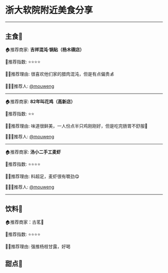 # 浙大软院附近美食分享

------

## 主食🍛


🏠推荐商家: **吉祥混沌·锅贴（杨木碶店）**

🤩推荐指数: ⭐️⭐️⭐️⭐️

✍🏻推荐理由: 很喜欢他们家的腊肉混沌，但是有点偏贵💰

👨🏻‍💻推荐人: [@mouweng](https://github.com/mouweng)

---

🏠推荐商家: **82年叫花鸡（高新店）**

🤩推荐指数: ⭐️⭐️

✍🏻推荐理由: 味道很鲜美，一人份点半只鸡刚刚好，但是吃完肠胃不舒服🌚

👨🏻‍💻推荐人: [@mouweng](https://github.com/mouweng)


---

🏠推荐商家: **汤小二手工麦虾**

🤩推荐指数: ⭐️⭐️⭐️⭐️

✍🏻推荐理由: 料超足，麦虾很有嚼劲😋

👨🏻‍💻推荐人: [@mouweng](https://github.com/mouweng)

---



## 饮料🥤

🏠推荐商家：古茗🥤

🤩推荐指数: ⭐️⭐️⭐️⭐️

✍🏻推荐理由: 强推杨枝甘露，好喝


## 甜点🧁


